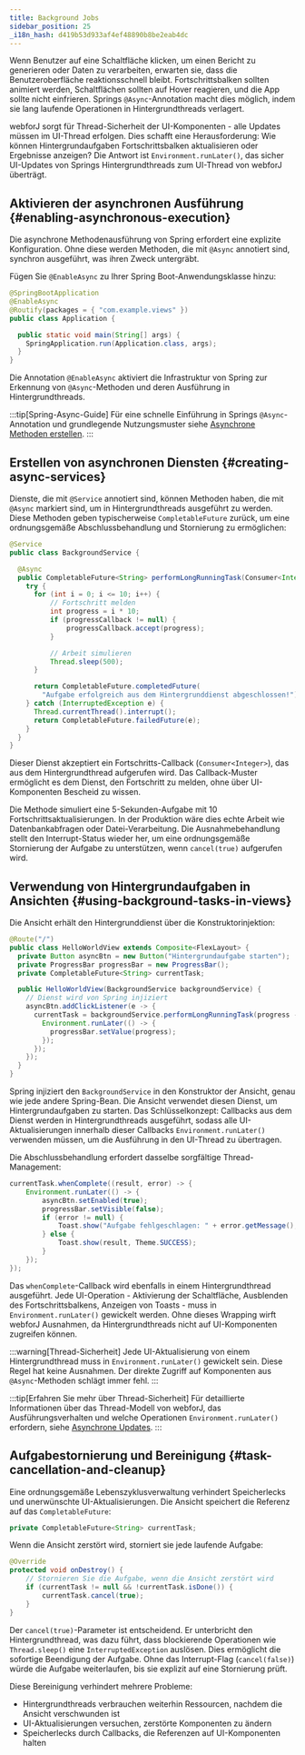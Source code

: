 ```yaml
---
title: Background Jobs
sidebar_position: 25
_i18n_hash: d419b53d933af4ef48890b8be2eab4dc
---
```

Wenn Benutzer auf eine Schaltfläche klicken, um einen Bericht zu generieren oder Daten zu verarbeiten, erwarten sie, dass die Benutzeroberfläche reaktionsschnell bleibt. Fortschrittsbalken sollten animiert werden, Schaltflächen sollten auf Hover reagieren, und die App sollte nicht einfrieren. Springs `@Async`-Annotation macht dies möglich, indem sie lang laufende Operationen in Hintergrundthreads verlagert.

webforJ sorgt für Thread-Sicherheit der UI-Komponenten - alle Updates müssen im UI-Thread erfolgen. Dies schafft eine Herausforderung: Wie können Hintergrundaufgaben Fortschrittsbalken aktualisieren oder Ergebnisse anzeigen? Die Antwort ist `Environment.runLater()`, das sicher UI-Updates von Springs Hintergrundthreads zum UI-Thread von webforJ überträgt.

## Aktivieren der asynchronen Ausführung {#enabling-asynchronous-execution}

Die asynchrone Methodenausführung von Spring erfordert eine explizite Konfiguration. Ohne diese werden Methoden, die mit `@Async` annotiert sind, synchron ausgeführt, was ihren Zweck untergräbt.

Fügen Sie `@EnableAsync` zu Ihrer Spring Boot-Anwendungsklasse hinzu:

```java {2}
@SpringBootApplication
@EnableAsync
@Routify(packages = { "com.example.views" })
public class Application {

  public static void main(String[] args) {
    SpringApplication.run(Application.class, args);
  }
}
```

Die Annotation `@EnableAsync` aktiviert die Infrastruktur von Spring zur Erkennung von `@Async`-Methoden und deren Ausführung in Hintergrundthreads.

:::tip[Spring-Async-Guide]
Für eine schnelle Einführung in Springs `@Async`-Annotation und grundlegende Nutzungsmuster siehe [Asynchrone Methoden erstellen](https://spring.io/guides/gs/async-method).
:::

## Erstellen von asynchronen Diensten {#creating-async-services}

Dienste, die mit `@Service` annotiert sind, können Methoden haben, die mit `@Async` markiert sind, um in Hintergrundthreads ausgeführt zu werden. Diese Methoden geben typischerweise `CompletableFuture` zurück, um eine ordnungsgemäße Abschlussbehandlung und Stornierung zu ermöglichen:

```java
@Service
public class BackgroundService {

  @Async
  public CompletableFuture<String> performLongRunningTask(Consumer<Integer> progressCallback) {
    try {
      for (int i = 0; i <= 10; i++) {
          // Fortschritt melden
          int progress = i * 10;
          if (progressCallback != null) {
              progressCallback.accept(progress);
          }

          // Arbeit simulieren
          Thread.sleep(500);
      }

      return CompletableFuture.completedFuture(
        "Aufgabe erfolgreich aus dem Hintergrunddienst abgeschlossen!");
    } catch (InterruptedException e) {
      Thread.currentThread().interrupt();
      return CompletableFuture.failedFuture(e);
    }
  }
}
```

Dieser Dienst akzeptiert ein Fortschritts-Callback (`Consumer<Integer>`), das aus dem Hintergrundthread aufgerufen wird. Das Callback-Muster ermöglicht es dem Dienst, den Fortschritt zu melden, ohne über UI-Komponenten Bescheid zu wissen.

Die Methode simuliert eine 5-Sekunden-Aufgabe mit 10 Fortschrittsaktualisierungen. In der Produktion wäre dies echte Arbeit wie Datenbankabfragen oder Datei-Verarbeitung. Die Ausnahmebehandlung stellt den Interrupt-Status wieder her, um eine ordnungsgemäße Stornierung der Aufgabe zu unterstützen, wenn `cancel(true)` aufgerufen wird.

## Verwendung von Hintergrundaufgaben in Ansichten {#using-background-tasks-in-views}

Die Ansicht erhält den Hintergrunddienst über die Konstruktorinjektion:

```java
@Route("/")
public class HelloWorldView extends Composite<FlexLayout> {
  private Button asyncBtn = new Button("Hintergrundaufgabe starten");
  private ProgressBar progressBar = new ProgressBar();
  private CompletableFuture<String> currentTask;

  public HelloWorldView(BackgroundService backgroundService) {
    // Dienst wird von Spring injiziert
    asyncBtn.addClickListener(e -> {
      currentTask = backgroundService.performLongRunningTask(progress -> {
        Environment.runLater(() -> {
          progressBar.setValue(progress);
        });
      });
    });
  }
}
```

Spring injiziert den `BackgroundService` in den Konstruktor der Ansicht, genau wie jede andere Spring-Bean. Die Ansicht verwendet diesen Dienst, um Hintergrundaufgaben zu starten. Das Schlüsselkonzept: Callbacks aus dem Dienst werden in Hintergrundthreads ausgeführt, sodass alle UI-Aktualisierungen innerhalb dieser Callbacks `Environment.runLater()` verwenden müssen, um die Ausführung in den UI-Thread zu übertragen.

Die Abschlussbehandlung erfordert dasselbe sorgfältige Thread-Management:

```java
currentTask.whenComplete((result, error) -> {
    Environment.runLater(() -> {
        asyncBtn.setEnabled(true);
        progressBar.setVisible(false);
        if (error != null) {
            Toast.show("Aufgabe fehlgeschlagen: " + error.getMessage(), Theme.DANGER);
        } else {
            Toast.show(result, Theme.SUCCESS);
        }
    });
});
```

Das `whenComplete`-Callback wird ebenfalls in einem Hintergrundthread ausgeführt. Jede UI-Operation - Aktivierung der Schaltfläche, Ausblenden des Fortschrittsbalkens, Anzeigen von Toasts - muss in `Environment.runLater()` gewickelt werden. Ohne dieses Wrapping wirft webforJ Ausnahmen, da Hintergrundthreads nicht auf UI-Komponenten zugreifen können.

:::warning[Thread-Sicherheit]
Jede UI-Aktualisierung von einem Hintergrundthread muss in `Environment.runLater()` gewickelt sein. Diese Regel hat keine Ausnahmen. Der direkte Zugriff auf Komponenten aus `@Async`-Methoden schlägt immer fehl.
:::

:::tip[Erfahren Sie mehr über Thread-Sicherheit]
Für detaillierte Informationen über das Thread-Modell von webforJ, das Ausführungsverhalten und welche Operationen `Environment.runLater()` erfordern, siehe [Asynchrone Updates](../../advanced/asynchronous-updates).
:::

## Aufgabestornierung und Bereinigung {#task-cancellation-and-cleanup}

Eine ordnungsgemäße Lebenszyklusverwaltung verhindert Speicherlecks und unerwünschte UI-Aktualisierungen. Die Ansicht speichert die Referenz auf das `CompletableFuture`:

```java
private CompletableFuture<String> currentTask;
```

Wenn die Ansicht zerstört wird, storniert sie jede laufende Aufgabe:

```java
@Override
protected void onDestroy() {
    // Stornieren Sie die Aufgabe, wenn die Ansicht zerstört wird
    if (currentTask != null && !currentTask.isDone()) {
        currentTask.cancel(true);
    }
}
```

Der `cancel(true)`-Parameter ist entscheidend. Er unterbricht den Hintergrundthread, was dazu führt, dass blockierende Operationen wie `Thread.sleep()` eine `InterruptedException` auslösen. Dies ermöglicht die sofortige Beendigung der Aufgabe. Ohne das Interrupt-Flag (`cancel(false)`) würde die Aufgabe weiterlaufen, bis sie explizit auf eine Stornierung prüft.

Diese Bereinigung verhindert mehrere Probleme:
- Hintergrundthreads verbrauchen weiterhin Ressourcen, nachdem die Ansicht verschwunden ist
- UI-Aktualisierungen versuchen, zerstörte Komponenten zu ändern
- Speicherlecks durch Callbacks, die Referenzen auf UI-Komponenten halten
